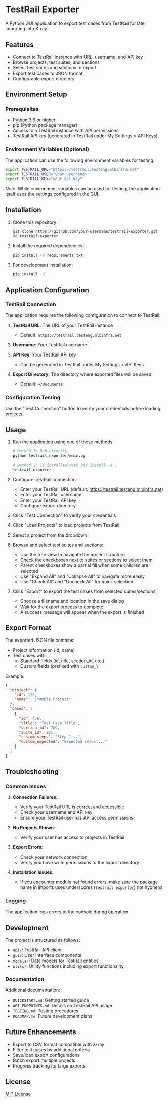 # TestRail Exporter

A Python GUI application to export test cases from TestRail for later importing into X-ray.

## Features

- Connect to TestRail instance with URL, username, and API key
- Browse projects, test suites, and sections
- Select test suites and sections to export
- Export test cases to JSON format
- Configurable export directory

## Environment Setup

### Prerequisites

- Python 3.6 or higher
- pip (Python package manager)
- Access to a TestRail instance with API permissions
- TestRail API key (generated in TestRail under My Settings > API Keys)

### Environment Variables (Optional)

The application can use the following environment variables for testing:

```bash
export TESTRAIL_URL="https://testrail.testeng.mlbinfra.net"
export TESTRAIL_USER="your_username"
export TESTRAIL_KEY="your_api_key"
```

Note: While environment variables can be used for testing, the application itself uses the settings configured in the GUI.

## Installation

1. Clone this repository:
   ```bash
   git clone https://github.com/your-username/testrail-exporter.git
   cd testrail-exporter
   ```

2. Install the required dependencies:
   ```bash
   pip install -r requirements.txt
   ```

3. For development installation:
   ```bash
   pip install -e .
   ```

## Application Configuration

### TestRail Connection

The application requires the following configuration to connect to TestRail:

1. **TestRail URL**: The URL of your TestRail instance
   - Default: `https://testrail.testeng.mlbinfra.net`

2. **Username**: Your TestRail username

3. **API Key**: Your TestRail API key
   - Can be generated in TestRail under My Settings > API Keys

4. **Export Directory**: The directory where exported files will be saved
   - Default: `~/Documents`

### Configuration Testing

Use the "Test Connection" button to verify your credentials before loading projects.

## Usage

1. Run the application using one of these methods:
   ```bash
   # Method 1: Run directly
   python testrail_exporter/main.py
   
   # Method 2: If installed with pip install -e .
   testrail-exporter
   ```

2. Configure TestRail connection:
   - Enter your TestRail URL (default: https://testrail.testeng.mlbinfra.net)
   - Enter your TestRail username
   - Enter your TestRail API key
   - Configure export directory

3. Click "Test Connection" to verify your credentials

4. Click "Load Projects" to load projects from TestRail

5. Select a project from the dropdown

6. Browse and select test suites and sections:
   - Use the tree view to navigate the project structure
   - Check the checkboxes next to suites or sections to select them
   - Parent checkboxes show a partial fill when some children are selected
   - Use "Expand All" and "Collapse All" to navigate more easily
   - Use "Check All" and "Uncheck All" for quick selection

7. Click "Export" to export the test cases from selected suites/sections
   - Choose a filename and location in the save dialog
   - Wait for the export process to complete
   - A success message will appear when the export is finished

## Export Format

The exported JSON file contains:

- Project information (id, name)
- Test cases with:
  - Standard fields (id, title, section_id, etc.)
  - Custom fields (prefixed with `custom_`)

Example:
```json
{
  "project": {
    "id": 123,
    "name": "Example Project"
  },
  "cases": [
    {
      "id": 456,
      "title": "Test Case Title",
      "section_id": 789,
      "suite_id": 101,
      "custom_steps": "Step 1...",
      "custom_expected": "Expected result..."
    }
  ]
}
```

## Troubleshooting

### Common Issues

1. **Connection Failures**:
   - Verify your TestRail URL is correct and accessible
   - Check your username and API key
   - Ensure your TestRail user has API access permissions

2. **No Projects Shown**:
   - Verify your user has access to projects in TestRail

3. **Export Errors**:
   - Check your network connection
   - Verify you have write permissions to the export directory

4. **Installation Issues**:
   - If you encounter module not found errors, make sure the package name in imports uses underscores (`testrail_exporter`) not hyphens

### Logging

The application logs errors to the console during operation.

## Development

The project is structured as follows:

- `api/`: TestRail API client
- `gui/`: User interface components
- `models/`: Data models for TestRail entities
- `utils/`: Utility functions including export functionality

### Documentation

Additional documentation:
- `QUICKSTART.md`: Getting started guide
- `API_ENDPOINTS.md`: Details on TestRail API usage
- `TESTING.md`: Testing procedures
- `ROADMAP.md`: Future development plans

## Future Enhancements

- Export to CSV format compatible with X-ray
- Filter test cases by additional criteria
- Save/load export configurations
- Batch export multiple projects
- Progress tracking for large exports

## License

[MIT License](LICENSE)